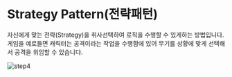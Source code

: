 # Strategy Pattern(전략패턴)

자신에게 맞는 전략(Strategy)을 취사선택하여 로직을 수행할 수 있게하는 방법입니다. 
게임을 예로들면 캐릭터는 공격이라는 작업을 수행함에 있어 무기를 상황에 맞게 선택해서 공격을 위임할 수 있습니다.

![step4](https://github.com/haji8-thehaji/lecture-java/blob/main/download/java-designpattern/01.Strategy%20Pattern/strategy.png)
